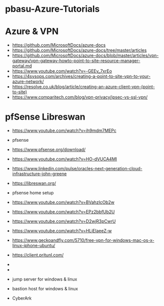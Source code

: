 # pbasu-Azure-Tutorials

# Azure & VPN
* https://github.com/MicrosoftDocs/azure-docs
* https://github.com/MicrosoftDocs/azure-docs/tree/master/articles
* https://github.com/MicrosoftDocs/azure-docs/blob/master/articles/vpn-gateway/vpn-gateway-howto-point-to-site-resource-manager-portal.md
* https://www.youtube.com/watch?v=-GEEv_7xrEo
* https://4sysops.com/archives/creating-a-point-to-site-vpn-to-your-azure-network/
* https://resolve.co.uk/blog/article/creating-an-azure-client-vpn-(point-to-site)
* https://www.comparitech.com/blog/vpn-privacy/ipsec-vs-ssl-vpn/


# pfSense Libreswan
* https://www.youtube.com/watch?v=ih9mdm7MEPc
* pfsense
* https://www.pfsense.org/download/
* https://www.youtube.com/watch?v=HO-dVUCA4MI
* https://www.linkedin.com/pulse/oracles-next-generation-cloud-infrastructure-john-greene
* https://libreswan.org/
* pfsense home setup
* https://www.youtube.com/watch?v=BVahzIcOb2w
* https://www.youtube.com/watch?v=EPz2bbfUb2U
* https://www.youtube.com/watch?v=D2wjR3pCwrU
* https://www.youtube.com/watch?v=HLjEIaeeZ-w
* https://www.geckoandfly.com/5710/free-vpn-for-windows-mac-os-x-linux-iphone-ubuntu/
* https://client.pritunl.com/
* 
* 



* jump server for windows & linux
* bastion host for windows & linux
* CyberArk
